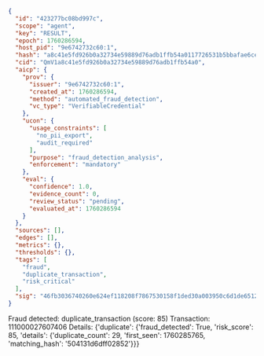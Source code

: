 ```json
{
  "id": "423277bc08bd997c",
  "scope": "agent",
  "key": "RESULT",
  "epoch": 1760286594,
  "host_pid": "9e6742732c60:1",
  "hash": "a8c41e5fd926b0a32734e59889d76adb1ffb54a0117726531b5bbafae6ce5336",
  "cid": "QmV1a8c41e5fd926b0a32734e59889d76adb1ffb54a0",
  "aicp": {
    "prov": {
      "issuer": "9e6742732c60:1",
      "created_at": 1760286594,
      "method": "automated_fraud_detection",
      "vc_type": "VerifiableCredential"
    },
    "ucon": {
      "usage_constraints": [
        "no_pii_export",
        "audit_required"
      ],
      "purpose": "fraud_detection_analysis",
      "enforcement": "mandatory"
    },
    "eval": {
      "confidence": 1.0,
      "evidence_count": 0,
      "review_status": "pending",
      "evaluated_at": 1760286594
    }
  },
  "sources": [],
  "edges": [],
  "metrics": {},
  "thresholds": {},
  "tags": [
    "fraud",
    "duplicate_transaction",
    "risk_critical"
  ],
  "sig": "46fb3036740260e624ef118208f7867530158f1ded30a003950c6d1de6512c43"
}
```

Fraud detected: duplicate_transaction (score: 85)
Transaction: 111000027607406
Details: {'duplicate': {'fraud_detected': True, 'risk_score': 85, 'details': {'duplicate_count': 29, 'first_seen': 1760285765, 'matching_hash': '504131d6dff02852'}}}